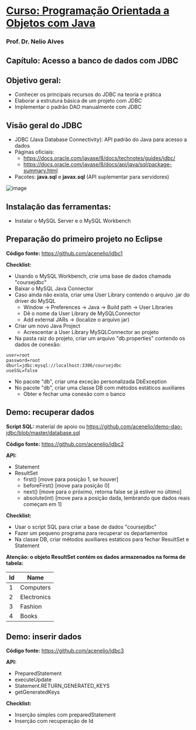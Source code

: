 # [Curso: Programação Orientada a Objetos com Java](https://www.udemy.com/course/java-curso-completo)

### Prof. Dr. Nelio Alves

## Capítulo: Acesso a banco de dados com JDBC

## Objetivo geral:

- Conhecer os principais recursos do JDBC na teoria e prática
- Elaborar a estrutura básica de um projeto com JDBC
- Implementar o padrão DAO manualmente com JDBC

## Visão geral do JDBC

- JDBC (Java Database Connectivity): API padrão do Java para acesso a dados
- Páginas oficiais:
  - https://docs.oracle.com/javase/8/docs/technotes/guides/jdbc/
  - https://docs.oracle.com/javase/8/docs/api/java/sql/package-summary.html
- Pacotes: **java.sql** e **javax.sql** (API suplementar para servidores)

![image](https://user-images.githubusercontent.com/56324728/90773284-0ac35280-e2cc-11ea-84d0-273932623bc9.png)

## Instalação das ferramentas:

- Instalar o MySQL Server e o MySQL Workbench

## Preparação do primeiro projeto no Eclipse

**Código fonte:** https://github.com/acenelio/jdbc1

**Checklist:**
- Usando o MySQL Workbench, crie uma base de dados chamada "coursejdbc"
- Baixar o MySQL Java Connector
- Caso ainda não exista, criar uma User Library contendo o arquivo .jar do driver do MySQL
  - Window -> Preferences -> Java -> Build path -> User Libraries
  - Dê o nome da User Library de MySQLConnector
  - Add external JARs -> (localize o arquivo jar)
- Criar um novo Java Project
  - Acrescentar a User Library MySQLConnector ao projeto
- Na pasta raiz do projeto, criar um arquivo "db.properties" contendo os dados de conexão:

```
user=root
password=root
dburl=jdbc:mysql://localhost:3306/coursejdbc
useSSL=false
```

- No pacote "db", criar uma exceção personalizada DbException
- No pacote "db", criar uma classe DB com métodos estáticos auxiliares
  - Obter e fechar uma conexão com o banco
  
## Demo: recuperar dados

**Script SQL:** material de apoio ou https://github.com/acenelio/demo-dao-jdbc/blob/master/database.sql

**Código fonte:** https://github.com/acenelio/jdbc2

**API:**
- Statement
- ResultSet
  - first() [move para posição 1, se houver]
  - beforeFirst() [move para posição 0]
  - next() [move para o próximo, retorna false se já estiver no último]
  - absolute(int) [move para a posição dada, lembrando que dados reais começam em 1]
  
**Checklist:**
- Usar o script SQL para criar a base de dados "coursejdbc"
- Fazer um pequeno programa para recuperar os departamentos
- Na classe DB, criar métodos auxiliares estáticos para fechar ResultSet e Statement
  
**Atenção: o objeto ResultSet contém os
dados armazenados na forma de tabela:**

| Id | Name         |
|--- | ---          |
| 1  | Computers    |
| 2  | Electronics  |
| 3  | Fashion      |
| 4  | Books        |

## Demo: inserir dados

**Código fonte:** https://github.com/acenelio/jdbc3

**API:**
- PreparedStatement
- executeUpdate
- Statement.RETURN_GENERATED_KEYS
- getGeneratedKeys

**Checklist:**
- Inserção simples com preparedStatement
- Inserção com recuperação de Id
